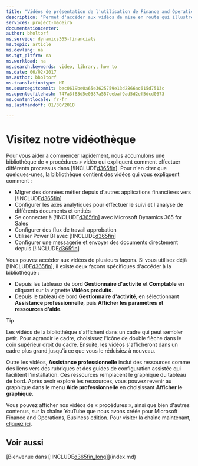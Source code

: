 ```yaml
---
title: "Vidéos de présentation de l'utilisation de Finance and Operations, Business edition | Microsoft Docs"
description: "Permet d'accéder aux vidéos de mise en route qui illustrent comment effectuer des tâches courantes."
services: project-madeira
documentationcenter: 
author: bholtorf
ms.service: dynamics365-financials
ms.topic: article
ms.devlang: na
ms.tgt_pltfrm: na
ms.workload: na
ms.search.keywords: video, library, how to
ms.date: 06/02/2017
ms.author: bholtorf
ms.translationtype: HT
ms.sourcegitcommit: bec0619be0a65e3625759e13d2866ac615d7513c
ms.openlocfilehash: 747a3f83d5e0387a557eebaf9ad5d2ef5dcd0673
ms.contentlocale: fr-fr
ms.lasthandoff: 01/30/2018

---
```

# <a name="visit-our-video-library"></a>Visitez notre vidéothèque
Pour vous aider à commencer rapidement, nous accumulons une bibliothèque de « procédures » vidéo qui expliquent comment effectuer différents processus dans [!INCLUDE[d365fin](includes/d365fin_md.md)]. Pour n'en citer que quelques-unes, la bibliothèque contient des vidéos qui vous expliquent comment :  

* Migrer des données métier depuis d'autres applications financières vers  [!INCLUDE[d365fin](includes/d365fin_md.md)]  
* Configurer les axes analytiques pour effectuer le suivi et l'analyse de différents documents et entités
* Se connecter à [!INCLUDE[d365fin](includes/d365fin_md.md)] avec Microsoft Dynamics 365 for Sales
* Configurer des flux de travail approbation  
* Utiliser Power BI avec  [!INCLUDE[d365fin](includes/d365fin_md.md)]  
* Configurer une messagerie et envoyer des documents directement depuis  [!INCLUDE[d365fin](includes/d365fin_md.md)]  

Vous pouvez accéder aux vidéos de plusieurs façons. Si vous utilisez déjà [!INCLUDE[d365fin](includes/d365fin_md.md)], il existe deux façons spécifiques d'accéder à la bibliothèque :

* Depuis les tableaux de bord **Gestionnaire d'activité** et **Comptable** en cliquant sur la vignette **Vidéos produits**.  
* Depuis le tableau de bord **Gestionnaire d'activité**, en sélectionnant **Assistance professionnelle**, puis **Afficher les paramètres et ressources d'aide**.  

> [!Tip]  
> Les vidéos de la bibliothèque s'affichent dans un cadre qui peut sembler petit. Pour agrandir le cadre, choisissez l'icône de double flèche dans le coin supérieur droit du cadre. Ensuite, les vidéos s'afficheront dans un cadre plus grand jusqu'à ce que vous le réduisiez à nouveau.  

Outre les vidéos, **Assistance professionnelle** inclut des ressources comme des liens vers des rubriques et des guides de configuration assistée qui facilitent l'installation. Ces ressources remplacent le graphique du tableau de bord. Après avoir exploré les ressources, vous pouvez revenir au graphique dans le menu **Aide professionnelle** en choisissant **Afficher le graphique**.  
  
Vous pouvez afficher nos vidéos de « procédures », ainsi que bien d'autres contenus, sur la chaîne YouTube que nous avons créée pour Microsoft Finance and Operations, Business edition. Pour visiter la chaîne maintenant, [cliquez ici](https://go.microsoft.com/fwlink/?linkid=851533).

## <a name="see-also"></a>Voir aussi
[Bienvenue dans [!INCLUDE[d365fin_long](includes/d365fin_long_md.md)]](index.md)


